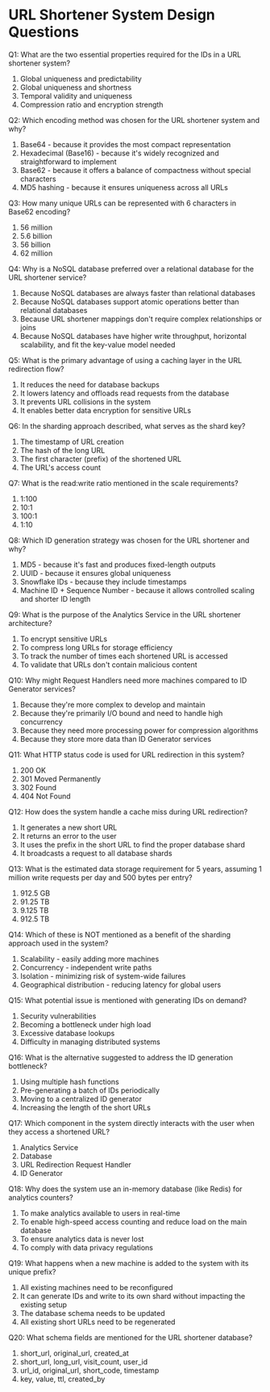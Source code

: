 # URL Shortener System Design Questions

Q1: What are the two essential properties required for the IDs in a URL shortener system?
1. Global uniqueness and predictability
2. Global uniqueness and shortness
3. Temporal validity and uniqueness
4. Compression ratio and encryption strength

Q2: Which encoding method was chosen for the URL shortener system and why?
1. Base64 - because it provides the most compact representation
2. Hexadecimal (Base16) - because it's widely recognized and straightforward to implement
3. Base62 - because it offers a balance of compactness without special characters
4. MD5 hashing - because it ensures uniqueness across all URLs

Q3: How many unique URLs can be represented with 6 characters in Base62 encoding?
1. 56 million
2. 5.6 billion
3. 56 billion
4. 62 million

Q4: Why is a NoSQL database preferred over a relational database for the URL shortener service?
1. Because NoSQL databases are always faster than relational databases
2. Because NoSQL databases support atomic operations better than relational databases
3. Because URL shortener mappings don't require complex relationships or joins
4. Because NoSQL databases have higher write throughput, horizontal scalability, and fit the key-value model needed

Q5: What is the primary advantage of using a caching layer in the URL redirection flow?
1. It reduces the need for database backups
2. It lowers latency and offloads read requests from the database
3. It prevents URL collisions in the system
4. It enables better data encryption for sensitive URLs

Q6: In the sharding approach described, what serves as the shard key?
1. The timestamp of URL creation
2. The hash of the long URL
3. The first character (prefix) of the shortened URL
4. The URL's access count

Q7: What is the read:write ratio mentioned in the scale requirements?
1. 1:100
2. 10:1
3. 100:1
4. 1:10

Q8: Which ID generation strategy was chosen for the URL shortener and why?
1. MD5 - because it's fast and produces fixed-length outputs
2. UUID - because it ensures global uniqueness
3. Snowflake IDs - because they include timestamps
4. Machine ID + Sequence Number - because it allows controlled scaling and shorter ID length

Q9: What is the purpose of the Analytics Service in the URL shortener architecture?
1. To encrypt sensitive URLs
2. To compress long URLs for storage efficiency
3. To track the number of times each shortened URL is accessed
4. To validate that URLs don't contain malicious content

Q10: Why might Request Handlers need more machines compared to ID Generator services?
1. Because they're more complex to develop and maintain
2. Because they're primarily I/O bound and need to handle high concurrency
3. Because they need more processing power for compression algorithms
4. Because they store more data than ID Generator services

Q11: What HTTP status code is used for URL redirection in this system?
1. 200 OK
2. 301 Moved Permanently
3. 302 Found
4. 404 Not Found

Q12: How does the system handle a cache miss during URL redirection?
1. It generates a new short URL
2. It returns an error to the user
3. It uses the prefix in the short URL to find the proper database shard
4. It broadcasts a request to all database shards

Q13: What is the estimated data storage requirement for 5 years, assuming 1 million write requests per day and 500 bytes per entry?
1. 912.5 GB
2. 91.25 TB
3. 9.125 TB
4. 912.5 TB

Q14: Which of these is NOT mentioned as a benefit of the sharding approach used in the system?
1. Scalability - easily adding more machines
2. Concurrency - independent write paths
3. Isolation - minimizing risk of system-wide failures
4. Geographical distribution - reducing latency for global users

Q15: What potential issue is mentioned with generating IDs on demand?
1. Security vulnerabilities
2. Becoming a bottleneck under high load
3. Excessive database lookups
4. Difficulty in managing distributed systems

Q16: What is the alternative suggested to address the ID generation bottleneck?
1. Using multiple hash functions
2. Pre-generating a batch of IDs periodically
3. Moving to a centralized ID generator
4. Increasing the length of the short URLs

Q17: Which component in the system directly interacts with the user when they access a shortened URL?
1. Analytics Service
2. Database
3. URL Redirection Request Handler
4. ID Generator

Q18: Why does the system use an in-memory database (like Redis) for analytics counters?
1. To make analytics available to users in real-time
2. To enable high-speed access counting and reduce load on the main database
3. To ensure analytics data is never lost
4. To comply with data privacy regulations

Q19: What happens when a new machine is added to the system with its unique prefix?
1. All existing machines need to be reconfigured
2. It can generate IDs and write to its own shard without impacting the existing setup
3. The database schema needs to be updated
4. All existing short URLs need to be regenerated

Q20: What schema fields are mentioned for the URL shortener database?
1. short_url, original_url, created_at
2. short_url, long_url, visit_count, user_id
3. url_id, original_url, short_code, timestamp
4. key, value, ttl, created_by
